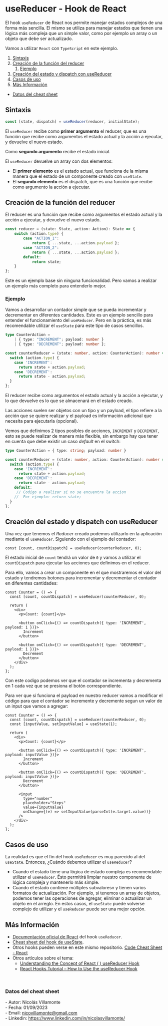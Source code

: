 # useReducer - Hook de React

El hook `useReducer` de React nos permite manejar estados complejos de una forma más sencilla. El mismo se utiliza para manejar estados que tienen una lógica más compleja que un simple valor, como por ejemplo un array o un objeto que debe ser actualizado.

Vamos a utilizar `React` con `TypeScript` en este ejemplo.

1. [Sintaxis](#sintaxis)
2. [Creación de la función del reducer](#creacion-reducer)
   1. [Ejemplo](#creacion-reducer-example)
3. [Creación del estado y dispatch con useReducer](#creacion-useReducer)
4. [Casos de uso](#casos-uso)
5. [Más Información](#mas-info) 

- [Datos del cheat sheet](#cheat-sheet-data)


<h2 id="sintaxis">Sintaxis</h2>

```ts
const [state, dispatch] = useReducer(reducer, initialState);
```

El `useReducer` recibe como **primer argumento** el reducer, que es una función que recibe como argumentos el estado actual y la acción a ejecutar, y devuelve el nuevo estado.

Como **segundo argumento** recibe el estado inicial.

El `useReducer` devuelve un array con dos elementos:

- El **primer elemento** es el estado actual, que funciona de la misma manera que el estado de un componente creado con `useState`.
- El **segundo elemento** es el dispatch, que es una función que recibe como argumento la acción a ejecutar.

<h2 id="creacion-reducer">Creación de la función del reducer</h2>

El reducer es una función que recibe como argumentos el estado actual y la acción a ejecutar, y devuelve el nuevo estado.

```ts
const reducer = (state: State, action: Action): State => {
    switch (action.type) {
        case "ACTION_1":
            return { ...state, ...action.payload };
        case "ACTION_2":
            return { ...state, ...action.payload };
        default:
            return state;
    }
};
```

Este es un ejemplo base sin ninguna funcionalidad. Pero vamos a realizar un ejemplo más completo para entenderlo mejor.

<h3 id="creacion-reducer-example">Ejemplo</h3>

Vamos a desarrollar un contador simple que se pueda incrementar y decrementar en diferentes cantidades. Este es un ejemplo sencillo para entender el funcionamiento del `useReducer`. Pero en la práctica, es más recomendable utilizar el `useState` para este tipo de casos sencillos.

```ts
type CounterAction =
    | { type: "INCREMENT"; payload: number }
    | { type: "DECREMENT"; payload: number };

const counterReducer = (state: number, action: CounterAction): number => {
  switch (action.type) {
    case 'INCREMENT':
      return state + action.payload;
    case 'DECREMENT':
      return state - action.payload;
  }
};
```

El reducer recibe como argumentos el estado actual y la acción a ejecutar, y lo que devuelve es lo que se almacenará en el estado creado.

Las acciones suelen ser objetos con un tipo y un payload, el tipo refiere a la acción que se quiere realizar y el payload es información adicional que necesita para ejecutarla (opcional).

Vemos que definimos 2 tipos posibles de acciones, `INCREMENT` y `DECREMENT`, esto se puede realizar de manera más flexible, sin embargo hay que tener en cuenta que debe existir un caso _default_ en el switch:

```ts
type CounterAction = { type: string; payload: number }

const counterReducer = (state: number, action: CounterAction): number => {
  switch (action.type) {
    case 'INCREMENT':
      return state + action.payload;
    case 'DECREMENT':
      return state - action.payload;
    default:
     // Codigo a realizar si no se encuentra la accion
    //  Por ejemplo: return state;
  }
};
```

<h2 id="creacion-useReducer">Creación del estado y dispatch con useReducer</h2>

Una vez que tenemos el _Reducer_ creado podemos utilizarlo en la aplicación mediante el `useReducer`. Siguiendo con el ejemplo del contador:

```tsx
const [count, countDispatch] = useReducer(counterReducer, 0);
```

El estado inicial de `count` tendrá un valor de `0` y vamos a utilizar el `countDispatch` para ejecutar las acciones que definimos en el reducer.

Para ello, vamos a crear un componente en el que mostraremos el valor del estado y tendremos botones para incrementar y decrementar el contador en diferentes cantidades:

```tsx
const Counter = () => {
  const [count, countDispatch] = useReducer(counterReducer, 0);

  return (
    <div>
      <p>Count: {count}</p>

      <button onClick={() => countDispatch({ type: 'INCREMENT', payload: 1 })}>
        Increment
      </button>

      <button onClick={() => countDispatch({ type: 'DECREMENT', payload: 1 })}>
        Decrement
      </button>
    </div>
  );
};
```

Con este codigo podemos ver que el contador se incrementa y decrementa en 1 cada vez que se presiona el botón correspondiente.

Para ver que sí funciona el payload en nuestro reducer vamos a modificar el código para que el contador se incremente y decremente segun un valor de un input que vamos a agregar:

```tsx
const Counter = () => {
  const [count, countDispatch] = useReducer(counterReducer, 0);
  const [inputValue, setInputValue] = useState(1);

  return (
    <div>
      <p>Count: {count}</p>
      
      <button onClick={() => countDispatch({ type: 'INCREMENT', payload: inputValue })}>
        Increment
      </button>

      <button onClick={() => countDispatch({ type: 'DECREMENT', payload: inputValue })}>
        Decrement
      </button>

      <input
        type="number"
        placeholder="Steps"
        value={inputValue}
        onChange={(e) => setInputValue(parseInt(e.target.value))}
      />
    </div>
  );
};
```

<h2 id="casos-uso">Casos de uso</h2>

La realidad es que el fin del hook `useReducer` es muy parecido al del `useState`. Entonces, ¿Cuándo debemos utilizar el `useReducer`?

- Cuando el estado tiene una lógica de estado compleja es recomendable utilizar el `useReducer`. Ésto permitirá limpiar nuestro componente de lógica compleja y mantenerlo más simple.
- Cuando el estado contiene múltiples subvaloresn y tienen varios formatos de actualización. Por ejemplo, si tenemos un array de objetos, podemos tener las operaciones de agregar, eliminar o actualizar un objeto en el arreglo. En estos casos, el `useState` puede volverse complejo de utilizar y el `useReducer` puede ser una mejor opción.


<h2 id="mas-info">Más Información</h2>

- [Documentación oficial de React](https://es.react.dev/reference/react/useReducer) del hook `useReducer`.
- [Cheat sheet del hook de useState](https://github.com/nicovillamonte/code-cheat-sheet/blob/main/React/useState%20Hook.md).
- Otros hooks pueden verse en este mismo repositorio. [Code Cheat Sheet - React](https://github.com/nicovillamonte/code-cheat-sheet/tree/main/React)
- Otros artículos sobre el tema:
  - [Understanding the Concept of React ( ) useReducer Hook](https://www.knowledgehut.com/blog/web-development/usereducer-in-react)
  - [React Hooks Tutorial – How to Use the useReducer Hook](https://www.freecodecamp.org/news/usereducer-hook-react/)


<br>

<h3 id="cheat-sheet-data">Datos del cheat sheet</h3>

\- Autor: Nicolás Villamonte <br>
\- Fecha: 01/09/2023 <br>
\- Email: nicovillamonte@gmail.com <br>
\- Linkedin: https://www.linkedin.com/in/nicolasvillamonte/ <br>
